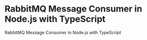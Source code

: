 # RabbitMQ Message Consumer in Node.js with TypeScript

RabbitMQ Message Consumer in Node.js with TypeScript
